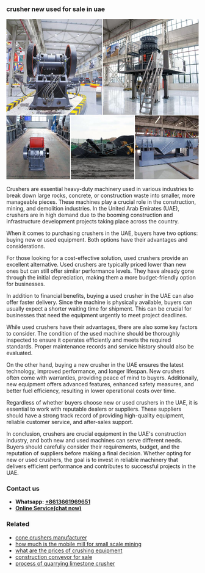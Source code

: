 <h3>crusher new used for sale in uae</h3><img src='1708499420.jpg' alt=''><p>Crushers are essential heavy-duty machinery used in various industries to break down large rocks, concrete, or construction waste into smaller, more manageable pieces. These machines play a crucial role in the construction, mining, and demolition industries. In the United Arab Emirates (UAE), crushers are in high demand due to the booming construction and infrastructure development projects taking place across the country.</p><p>When it comes to purchasing crushers in the UAE, buyers have two options: buying new or used equipment. Both options have their advantages and considerations.</p><p>For those looking for a cost-effective solution, used crushers provide an excellent alternative. Used crushers are typically priced lower than new ones but can still offer similar performance levels. They have already gone through the initial depreciation, making them a more budget-friendly option for businesses.</p><p>In addition to financial benefits, buying a used crusher in the UAE can also offer faster delivery. Since the machine is physically available, buyers can usually expect a shorter waiting time for shipment. This can be crucial for businesses that need the equipment urgently to meet project deadlines.</p><p>While used crushers have their advantages, there are also some key factors to consider. The condition of the used machine should be thoroughly inspected to ensure it operates efficiently and meets the required standards. Proper maintenance records and service history should also be evaluated.</p><p>On the other hand, buying a new crusher in the UAE ensures the latest technology, improved performance, and longer lifespan. New crushers often come with warranties, providing peace of mind to buyers. Additionally, new equipment offers advanced features, enhanced safety measures, and better fuel efficiency, resulting in lower operational costs over time.</p><p>Regardless of whether buyers choose new or used crushers in the UAE, it is essential to work with reputable dealers or suppliers. These suppliers should have a strong track record of providing high-quality equipment, reliable customer service, and after-sales support.</p><p>In conclusion, crushers are crucial equipment in the UAE's construction industry, and both new and used machines can serve different needs. Buyers should carefully consider their requirements, budget, and the reputation of suppliers before making a final decision. Whether opting for new or used crushers, the goal is to invest in reliable machinery that delivers efficient performance and contributes to successful projects in the UAE.</p><h3>Contact us</h3><ul><li><strong>Whatsapp:&nbsp;<a href="https://wa.me/8613661969651">+8613661969651</a></strong></li><li><a href="https://swt.shibang-china.com/?git&amp;zhl&amp;crusher new used for sale in uae"><strong>Online Service(chat now)</strong></a></li></ul><h3>Related</h3><ul><li><a href='cone crushers manufacturer.md'>cone crushers manufacturer</a></li><li><a href='how much is the mobile mill for small scale mining.md'>how much is the mobile mill for small scale mining</a></li><li><a href='what are the prices of crushing equipment.md'>what are the prices of crushing equipment</a></li><li><a href='construction conveyor for sale.md'>construction conveyor for sale</a></li><li><a href='process of quarrying limestone crusher.md'>process of quarrying limestone crusher</a></li></ul>